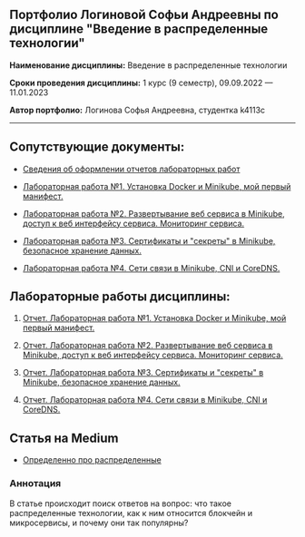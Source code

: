 ## Портфолио Логиновой Софьи Андреевны по дисциплине "Введение в распределенные технологии"

**Наименование дисциплины:** Введение в распределенные технологии

**Сроки проведения дисциплины:** 1 курс (9 семестр), 09.09.2022 — 11.01.2023

**Автор портфолио:** Логинова Софья Андреевна, студентка k4113c

------------

## Сопутствующие документы:
- [Сведения об оформлении отчетов лабораторных работ](https://itmo-ict-faculty.github.io/introduction-to-distributed-technologies/education/labs2022_2023/reportdesign/)

- [Лабораторная работа №1. Установка Docker и Minikube, мой первый манифест.](https://itmo-ict-faculty.github.io/introduction-to-distributed-technologies/education/labs2022_2023/lab1/lab1/)

- [Лабораторная работа №2. Развертывание веб сервиса в Minikube, доступ к веб интерфейсу сервиса. Мониторинг сервиса.](https://itmo-ict-faculty.github.io/introduction-to-distributed-technologies/education/labs2022_2023/lab2/lab2/)

- [Лабораторная работа №3. Сертификаты и "секреты" в Minikube, безопасное хранение данных.](https://itmo-ict-faculty.github.io/introduction-to-distributed-technologies/education/labs2022_2023/lab3/lab3/)

- [Лабораторная работа №4. Сети связи в Minikube, CNI и CoreDNS.](https://itmo-ict-faculty.github.io/introduction-to-distributed-technologies/education/labs2022_2023/lab4/lab4/)

## Лабораторные работы дисциплины:

1. [Отчет. Лабораторная работа №1. Установка Docker и Minikube, мой первый манифест.](https://github.com/sonyadk/2022_2023-introduction_to_distributed_technologies-k4113-loginova_s_a/tree/main/lab1)

2. [Отчет. Лабораторная работа №2. Развертывание веб сервиса в Minikube, доступ к веб интерфейсу сервиса. Мониторинг сервиса.](https://github.com/sonyadk/2022_2023-introduction_to_distributed_technologies-k4113-loginova_s_a/tree/main/lab2)

3. [Отчет. Лабораторная работа №3. Сертификаты и "секреты" в Minikube, безопасное хранение данных.](https://github.com/sonyadk/2022_2023-introduction_to_distributed_technologies-k4113-loginova_s_a/tree/main/lab3)

4. [Отчет. Лабораторная работа №4. Сети связи в Minikube, CNI и CoreDNS.](https://github.com/sonyadk/2022_2023-introduction_to_distributed_technologies-k4113-loginova_s_a/tree/main/lab4)

## Статья на Medium
- [Определенно про распределенные](https://medium.com/@echoofmydreams/определенно-про-распределенные-6ea0b45e5f50)

### Аннотация
В статье происходит поиск ответов на вопрос: что такое распределенные технологии, как к ним относится блокчейн и микросервисы, и почему они так популярны?
